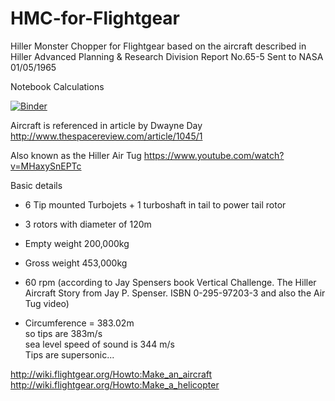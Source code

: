# HMC-for-Flightgear
Hiller Monster Chopper for Flightgear based on the aircraft described in Hiller Advanced Planning &amp; Research Division Report No.65-5
Sent to NASA 01/05/1965

Notebook Calculations

[![Binder](https://mybinder.org/badge.svg)](https://mybinder.org/v2/gh/jonititan/HMC-for-Flightgear/master?filepath=Hiller%20Monster%20Chopper%20Exercise.ipynb)

Aircraft is referenced in article by Dwayne Day
http://www.thespacereview.com/article/1045/1

Also known as the Hiller Air Tug https://www.youtube.com/watch?v=MHaxySnEPTc


Basic details  
* 6 Tip mounted Turbojets + 1 turboshaft in tail to power tail rotor  
* 3 rotors with diameter of 120m  
* Empty weight 200,000kg  
* Gross weight 453,000kg  
* 60 rpm (according to Jay Spensers book Vertical Challenge. The Hiller Aircraft Story from Jay P. Spenser. ISBN 0-295-97203-3 and also the Air Tug video)  

* Circumference = 383.02m  
so tips are 383m/s  
sea level speed of sound is 344 m/s   
Tips are supersonic...  


http://wiki.flightgear.org/Howto:Make_an_aircraft  
http://wiki.flightgear.org/Howto:Make_a_helicopter


